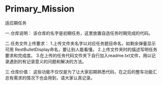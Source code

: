 # Primary_Mission
适应期任务

一.仓库说明： 
  该仓库的名字是初期任务，这里放置自选任务时期完成的代码。

二.任务文件上传要求： 
  1.上传文件夹名字以对应任务题目命名，如剩余弹量显示可用 RestBulletDisplay命名，要让别人能看懂。 
  2.上传文件夹时的描述写明任务要求和完成度。 
  3.在上传的任务代码文件夹下自行加入readme.txt文件，用以记录遇到的有记录意义的问题和解决的方法。

三.仓库价值： 
  这些功能不仅仅是为了让大家前期熟悉代码，在之后的整车功能汇总有需求的情况下也会用到，请大家认真记录。
